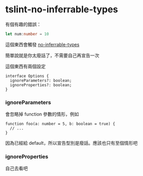 # tslint-no-inferrable-types

有個有趣的錯誤：

```ts
let num:number = 10
```

這個東西會觸發 [no-inferrable-types](https://typescript-eslint.io/rules/no-inferrable-types/)

簡單說就是你太廢話了，不需要自己再宣告一次

這個東西有兩個設定


```
interface Options {
  ignoreParameters?: boolean;
  ignoreProperties?: boolean;
}
```

### ignoreParameters

會忽略掉 function 參數的情形，例如

```
function foo(a: number = 5, b: boolean = true) {
  // ...
}
```

因為已經給 default，所以宣告型別是廢話。應該也只有至個情形吧



### ignoreProperties
自己去看吧


